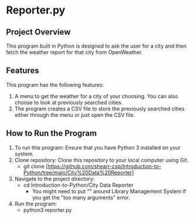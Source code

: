 # Reporter.py
## Project Overview
This program built in Python is designed to ask the user for a city and then
fetch the weather report for that city from OpenWeather.

## Features
This program has the following features:
1. A menu to get the weather for a city of your choosing. You can also 
choose to look at previously searched cities. 
2. The program creates a CSV file to store the previously searched cities
either through the menu or just open the CSV file. 

## How to Run the Program
1. To run this program: Ensure that you have Python 3 installed on your system.
2. Clone repository: Clone this repository to your local computer using Git.
   - git clone [https://github.com/shearr-csp/Introduction-to-Python/tree/main/City%20Data%20Reporter]
3. Navigate to the project directory:
   - cd Introduction-to-Python/City Data Reporter
      - You might need to put "" around Library Management System if you get 
        the "too many arguments" error. 
4. Run the program:
   - python3 reporter.py


